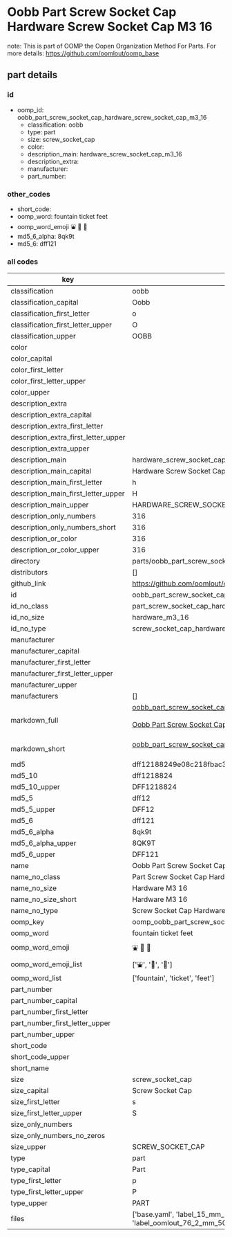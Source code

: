 # Oobb Part Screw Socket Cap Hardware Screw Socket Cap M3 16  

note: This is part of OOMP the Oopen Organization Method For Parts. For more details: https://github.com/oomlout/oomp_base

##  part details





### id
* oomp_id: oobb_part_screw_socket_cap_hardware_screw_socket_cap_m3_16
  * classification: oobb
  * type: part
  * size: screw_socket_cap
  * color: 
  * description_main: hardware_screw_socket_cap_m3_16
  * description_extra: 
  * manufacturer: 
  * part_number: 

### other_codes
* short_code: 
* oomp_word: fountain ticket feet
* oomp_word_emoji :fountain: :ticket: :feet:
* md5_6_alpha: 8qk9t
* md5_6: dff121

### all codes 
| key | value |  
| --- | --- |  
| classification | oobb |  
| classification_capital | Oobb |  
| classification_first_letter | o |  
| classification_first_letter_upper | O |  
| classification_upper | OOBB |  
| color |  |  
| color_capital |  |  
| color_first_letter |  |  
| color_first_letter_upper |  |  
| color_upper |  |  
| description_extra |  |  
| description_extra_capital |  |  
| description_extra_first_letter |  |  
| description_extra_first_letter_upper |  |  
| description_extra_upper |  |  
| description_main | hardware_screw_socket_cap_m3_16 |  
| description_main_capital | Hardware Screw Socket Cap M3.16 |  
| description_main_first_letter | h |  
| description_main_first_letter_upper | H |  
| description_main_upper | HARDWARE_SCREW_SOCKET_CAP_M3_16 |  
| description_only_numbers | 316 |  
| description_only_numbers_short | 316 |  
| description_or_color | 316 |  
| description_or_color_upper | 316 |  
| directory | parts/oobb_part_screw_socket_cap_hardware_screw_socket_cap_m3_16 |  
| distributors | [] |  
| github_link | https://github.com/oomlout/oomlout_oomp_part_src/tree/main/parts/oobb_part_screw_socket_cap_hardware_screw_socket_cap_m3_16/working |  
| id | oobb_part_screw_socket_cap_hardware_screw_socket_cap_m3_16 |  
| id_no_class | part_screw_socket_cap_hardware_screw_socket_cap_m3_16 |  
| id_no_size | hardware_m3_16 |  
| id_no_type | screw_socket_cap_hardware_screw_socket_cap_m3_16 |  
| manufacturer |  |  
| manufacturer_capital |  |  
| manufacturer_first_letter |  |  
| manufacturer_first_letter_upper |  |  
| manufacturer_upper |  |  
| manufacturers | [] |  
| markdown_full | [oobb_part_screw_socket_cap_hardware_screw_socket_cap_m3_16](https://github.com/oomlout/oomlout_oomp_part_src/tree/main/parts/oobb_part_screw_socket_cap_hardware_screw_socket_cap_m3_16/working)<br>[](https://github.com/oomlout/oomlout_oomp_part_src/tree/main/parts/oobb_part_screw_socket_cap_hardware_screw_socket_cap_m3_16/working)<br>[Oobb Part Screw Socket Cap Hardware Screw Socket Cap M3 16](https://github.com/oomlout/oomlout_oomp_part_src/tree/main/parts/oobb_part_screw_socket_cap_hardware_screw_socket_cap_m3_16/working)<br><br> |  
| markdown_short | [oobb_part_screw_socket_cap_hardware_screw_socket_cap_m3_16](https://github.com/oomlout/oomlout_oomp_part_src/tree/main/parts/oobb_part_screw_socket_cap_hardware_screw_socket_cap_m3_16/working)<br><br> |  
| md5 | dff12188249e08c218fbac3f6d08a322 |  
| md5_10 | dff1218824 |  
| md5_10_upper | DFF1218824 |  
| md5_5 | dff12 |  
| md5_5_upper | DFF12 |  
| md5_6 | dff121 |  
| md5_6_alpha | 8qk9t |  
| md5_6_alpha_upper | 8QK9T |  
| md5_6_upper | DFF121 |  
| name | Oobb Part Screw Socket Cap Hardware Screw Socket Cap M3 16 |  
| name_no_class | Part Screw Socket Cap Hardware Screw Socket Cap M3 16 |  
| name_no_size | Hardware M3 16 |  
| name_no_size_short | Hardware M3 16 |  
| name_no_type | Screw Socket Cap Hardware Screw Socket Cap M3 16 |  
| oomp_key | oomp_oobb_part_screw_socket_cap_hardware_screw_socket_cap_m3_16 |  
| oomp_word | fountain ticket feet |  
| oomp_word_emoji | :fountain: :ticket: :feet: |  
| oomp_word_emoji_list | [':fountain:', ':ticket:', ':feet:'] |  
| oomp_word_list | ['fountain', 'ticket', 'feet'] |  
| part_number |  |  
| part_number_capital |  |  
| part_number_first_letter |  |  
| part_number_first_letter_upper |  |  
| part_number_upper |  |  
| short_code |  |  
| short_code_upper |  |  
| short_name |  |  
| size | screw_socket_cap |  
| size_capital | Screw Socket Cap |  
| size_first_letter | s |  
| size_first_letter_upper | S |  
| size_only_numbers |  |  
| size_only_numbers_no_zeros |  |  
| size_upper | SCREW_SOCKET_CAP |  
| type | part |  
| type_capital | Part |  
| type_first_letter | p |  
| type_first_letter_upper | P |  
| type_upper | PART |  
| files | ['base.yaml', 'label_15_mm_30_mm.pdf', 'label_15_mm_30_mm.svg', 'label_76_2_mm_50_8_mm.pdf', 'label_76_2_mm_50_8_mm.svg', 'label_oomlout_76_2_mm_50_8_mm.pdf', 'label_oomlout_76_2_mm_50_8_mm.svg', 'readme.md', 'working.json', 'working.yaml'] |  

